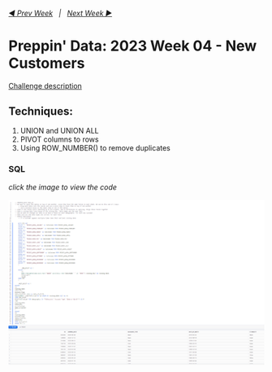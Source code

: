 <h6><a href="../Week 3/README.md">◀  Prev Week</a>&nbsp;&nbsp;&nbsp;|&nbsp;&nbsp;&nbsp;<a href="../Week 4/README.md">Next Week  ▶</a></h6>

# Preppin' Data: 2023 Week 04 - New Customers

[Challenge description](https://preppindata.blogspot.com/2023/01/2023-week-4-new-customers.html)

## Techniques:

1. UNION and UNION ALL
2. PIVOT columns to rows
3. Using ROW_NUMBER() to remove duplicates

### SQL

<i>click the image to view the code</i><br>
<br>
<a href="PD 2023 wk 4 Snowflake.sql">
<img src="PD 2023 wk 4 SQL.png?raw=true" alt="SQL Code">
</a>
